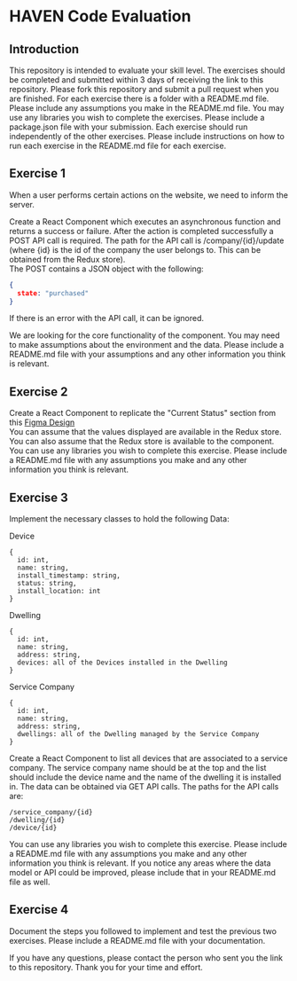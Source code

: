 # HAVEN Code Evaluation

## Introduction

This repository is intended to evaluate your skill level.  The exercises should be completed and submitted within 3 days of receiving the link to this repository.  Please fork this repository and submit a pull request when you are finished.
For each exercise there is a folder with a README.md file.  Please include any assumptions you make in the README.md file.  You may use any libraries you wish to complete the exercises.  Please include a package.json file with your submission.
Each exercise should run independently of the other exercises.  Please include instructions on how to run each exercise in the README.md file for each exercise.


## Exercise 1

When a user performs certain actions on the website, we need to inform the server.  

Create a React Component which executes an asynchronous function and returns a success or failure. 
After the action is completed successfully a POST API call is required.  The path for the API call is /company/{id}/update (where {id} is the id of the company the user belongs to.  This can be obtained from the Redux store).  
The POST contains a JSON object with the following:
```json
{
  state: "purchased"
}
```
If there is an error with the API call, it can be ignored.

We are looking for the core functionality of the component. You may need to make assumptions about the environment and the data.  Please include a README.md file with your assumptions and any other information you think is relevant.




## Exercise 2
Create a React Component to replicate the "Current Status" section from this [Figma Design](https://www.figma.com/file/9Dxb2gDtwuvNbxjAK23feR/Frontend-Developer---Dev-Test-Files?type=design&node-id=0%3A1&mode=design&t=YyKHn78KlXbxec0P-1e)  
You can assume that the values displayed are available in the Redux store.  You can also assume that the Redux store is available to the component.  You can use any libraries you wish to complete this exercise.  Please include a README.md file with any assumptions you make and any other information you think is relevant.

## Exercise 3

Implement the necessary classes to hold the following Data:

Device
```
{
  id: int,
  name: string,
  install_timestamp: string,
  status: string,
  install_location: int
}
```
Dwelling
```
{
  id: int,
  name: string,
  address: string,
  devices: all of the Devices installed in the Dwelling
}
```
Service Company
```
{
  id: int,
  name: string,
  address: string,
  dwellings: all of the Dwelling managed by the Service Company
}
```

Create a React Component to list all devices that are associated to a service company. The service company name should be at the top and the list should include the device name and the name of the dwelling it is installed in.
The data can be obtained via GET API calls.  The paths for the API calls are:
```
/service_company/{id}
/dwelling/{id}
/device/{id}
```
 You can use any libraries you wish to complete this exercise.  Please include a README.md file with any assumptions you make and any other information you think is relevant.  If you notice any areas where the data model or API could be improved, please include that in your README.md file as well.

## Exercise 4

Document the steps you followed to implement and test the previous two exercises.  Please include a README.md file with your documentation.

If you have any questions, please contact the person who sent you the link to this repository. Thank you for your time and effort.